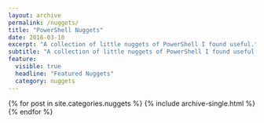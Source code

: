 ```yaml
---
layout: archive
permalink: /nuggets/
title: "PowerShell Nuggets"
date: 2016-03-10
excerpt: "A collection of little nuggets of PowerShell I found useful."
subtitle: "A collection of little nuggets of PowerShell I found useful."
feature:
  visible: true
  headline: "Featured Nuggets"
  category: nuggets
---
```


{% for post in site.categories.nuggets %}
  {% include archive-single.html %}
{% endfor %}
